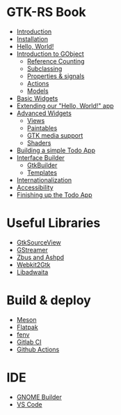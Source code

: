 # GTK-RS Book

- [Introduction](basics/introduction.md)
- [Installation](basics/installation.md)
- [Hello, World!]()
- [Introduction to GObject]()
    - [Reference Counting]()
    - [Subclassing]()
    - [Properties & signals]()
    - [Actions]()
    - [Models]()
- [Basic Widgets]()
- [Extending our "Hello, World!" app]()
- [Advanced Widgets]()
    - [Views]()
    - [Paintables]()
    - [GTK media support]()
    - [Shaders]()
- [Building a simple Todo App]()
- [Interface Builder]()
    - [GtkBuilder]()
    - [Templates]()
- [Internationalization]()
- [Accessibility]()
- [Finishing up the Todo App]()

# Useful Libraries

- [GtkSourceView]()
- [GStreamer]()
- [Zbus and Ashpd]()
- [Webkit2Gtk]()
- [Libadwaita]()

# Build & deploy

- [Meson]()
- [Flatpak]()
- [fenv](build/fenv.md)
- [Gitlab CI]()
- [Github Actions]()

# IDE

- [GNOME Builder](ide/builder.md)
- [VS Code](ide/vscode.md)